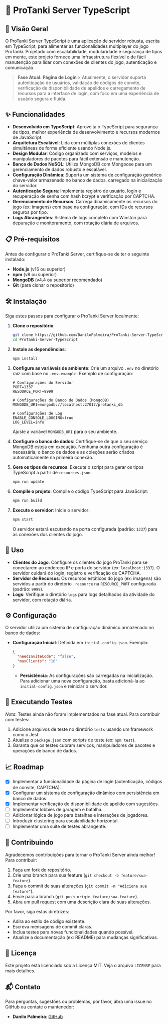 # 🚀 ProTanki Server TypeScript

## 🌟 Visão Geral
O ProTanki Server TypeScript é uma aplicação de servidor robusta, escrita em TypeScript, para alimentar as funcionalidades multiplayer do jogo ProTanki. Projetado com escalabilidade, modularidade e segurança de tipos em mente, este projeto fornece uma infraestrutura flexível e de fácil manutenção para lidar com conexões de clientes do jogo, autenticação e comunicação.

> **Fase Atual: Página de Login** > Atualmente, o servidor suporta autenticação de usuários, validação de códigos de convite, verificação de disponibilidade de apelidos e carregamento de recursos para a interface de login, com foco em uma experiência de usuário segura e fluida.

## ✨ Funcionalidades
- **Desenvolvido em TypeScript**: Aproveita o TypeScript para segurança de tipos, melhor experiência de desenvolvimento e recursos modernos de JavaScript.
- **Arquitetura Escalável**: Lida com múltiplas conexões de clientes simultâneas de forma eficiente usando Node.js.
- **Design Modular**: Código organizado com serviços, modelos e manipuladores de pacotes para fácil extensão e manutenção.
- **Banco de Dados NoSQL**: Utiliza MongoDB com Mongoose para um gerenciamento de dados robusto e escalável.
- **Configuração Dinâmica**: Suporta um sistema de configuração genérico chave-valor armazenado no banco de dados, carregado na inicialização do servidor.
- **Autenticação Segura**: Implementa registro de usuário, login e recuperação de senha com hash bcrypt e verificação por CAPTCHA.
- **Gerenciamento de Recursos**: Carrega dinamicamente os recursos do jogo (ex: imagens) com base na configuração, com IDs de recursos seguros por tipo.
- **Logs Abrangentes**: Sistema de logs completo com Winston para depuração e monitoramento, com rotação diária de arquivos.

## 📋 Pré-requisitos
Antes de configurar o ProTanki Server, certifique-se de ter o seguinte instalado:
- **Node.js** (v16 ou superior)
- **npm** (v8 ou superior)
- **MongoDB** (v4.4 ou superior recomendado)
- **Git** (para clonar o repositório)

## 🛠️ Instalação
Siga estes passos para configurar o ProTanki Server localmente:

1.  **Clone o repositório**:
    ```sh
    git clone https://github.com/DaniloPalmeira/ProTanki-Server-TypeScript.git
    cd ProTanki-Server-TypeScript
    ```

2.  **Instale as dependências**:
    ```sh
    npm install
    ```

3.  **Configure as variáveis de ambiente**:
    Crie um arquivo `.env` no diretório raiz com base no `.env.example`. Exemplo de configuração:
    ```env
    # Configurações do Servidor
    PORT=1337
    RESOURCE_PORT=9999

    # Configurações do Banco de Dados (MongoDB)
    MONGODB_URI=mongodb://localhost:27017/protanki_db

    # Configurações de Log
    ENABLE_CONSOLE_LOGGING=true
    LOG_LEVEL=info
    ```
    Ajuste a variável `MONGODB_URI` para o seu ambiente.

4.  **Configure o banco de dados**:
    Certifique-se de que o seu serviço MongoDB esteja em execução. Nenhuma outra configuração é necessária; o banco de dados e as coleções serão criados automaticamente na primeira conexão.

5.  **Gere os tipos de recursos**:
    Execute o script para gerar os tipos TypeScript a partir de `resources.json`:
    ```sh
    npm run update
    ```

6.  **Compile o projeto**:
    Compile o código TypeScript para JavaScript:
    ```sh
    npm run build
    ```

7.  **Execute o servidor**:
    Inicie o servidor:
    ```sh
    npm start
    ```
    O servidor estará escutando na porta configurada (padrão: `1337`) para as conexões dos clientes do jogo.

## 🚀 Uso
- **Clientes do Jogo**: Configure os clientes do jogo ProTanki para se conectarem ao endereço IP e porta do servidor (ex: `localhost:1337`). O servidor cuidará do login, registro e verificação de CAPTCHA.
- **Servidor de Recursos**: Os recursos estáticos do jogo (ex: imagens) são servidos a partir do diretório `.resource` na `RESOURCE_PORT` configurada (padrão: `9999`).
- **Logs**: Verifique o diretório `logs` para logs detalhados da atividade do servidor, com rotação diária.

## ⚙️ Configuração
O servidor utiliza um sistema de configuração dinâmico armazenado no banco de dados:
- **Configuração Inicial**: Definida em `initial-config.json`. Exemplo:
  ```json
  {
    "needInviteCode": "false",
    "maxClients": "10"
  }
    ```

  - **Persistência**: As configurações são carregadas na inicialização. Para adicionar uma nova configuração, basta adicioná-la ao `initial-config.json` e reiniciar o servidor.

## 🧪 Executando Testes

*Nota*: Testes ainda não foram implementados na fase atual. Para contribuir com testes:

1.  Adicione arquivos de teste no diretório `tests` usando um framework como o Jest.
2.  Atualize o `package.json` com scripts de teste (ex: `npm test`).
3.  Garanta que os testes cubram serviços, manipuladores de pacotes e operações de banco de dados.

## 📈 Roadmap

  - [x] Implementar a funcionalidade da página de login (autenticação, códigos de convite, CAPTCHA).
  - [x] Configurar um sistema de configuração dinâmico com persistência em banco de dados.
  - [x] Implementar verificação de disponibilidade de apelido com sugestões.
  - [ ] Implementar lobbies de garagem e batalha.
  - [ ] Adicionar lógica de jogo para batalhas e interações de jogadores.
  - [ ] Introduzir clustering para escalabilidade horizontal.
  - [ ] Implementar uma suíte de testes abrangente.

## 🤝 Contribuindo

Agradecemos contribuições para tornar o ProTanki Server ainda melhor\! Para contribuir:

1.  Faça um fork do repositório.
2.  Crie uma branch para sua feature (`git checkout -b feature/sua-feature`).
3.  Faça o commit de suas alterações (`git commit -m "Adiciona sua feature"`).
4.  Envie para a branch (`git push origin feature/sua-feature`).
5.  Abra um pull request com uma descrição clara de suas alterações.

Por favor, siga estas diretrizes:

  - Adira ao estilo de código existente.
  - Escreva mensagens de commit claras.
  - Inclua testes para novas funcionalidades quando possível.
  - Atualize a documentação (ex: README) para mudanças significativas.

## 📜 Licença

Este projeto está licenciado sob a Licença MIT. Veja o arquivo `LICENSE` para mais detalhes.

## 📬 Contato

Para perguntas, sugestões ou problemas, por favor, abra uma issue no GitHub ou contate o mantenedor:

  - **Danilo Palmeira**: [GitHub](https://github.com/DaniloPalmeira)
